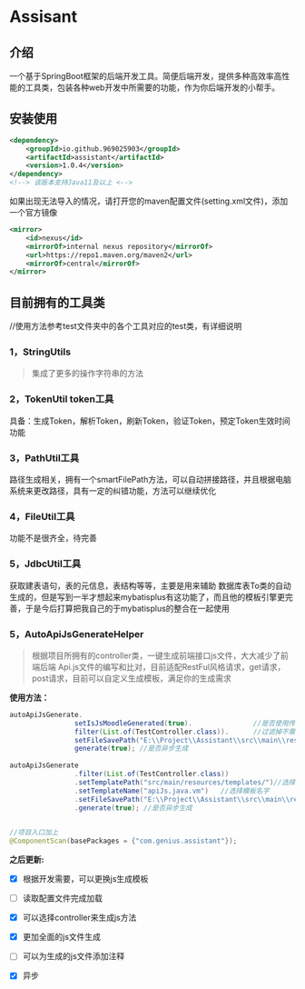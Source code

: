 # Assisant



##  介绍

  一个基于SpringBoot框架的后端开发工具。简便后端开发，提供多种高效率高性能的工具类，包装各种web开发中所需要的功能，作为你后端开发的小帮手。

##  安装使用
```xml
<dependency>
    <groupId>io.github.969025903</groupId>
    <artifactId>assistant</artifactId>
    <version>1.0.4</version>
</dependency>
<!--> 该版本支持Java11及以上 <-->
```
如果出现无法导入的情况，请打开您的maven配置文件(setting.xml文件)，添加一个官方镜像
```xml
<mirror>
    <id>nexus</id>
    <mirrorOf>internal nexus repository</mirrorOf>
    <url>https://repo1.maven.org/maven2</url>
    <mirrorOf>central</mirrorOf>
</mirror>

```
## 目前拥有的工具类
//使用方法参考test文件夹中的各个工具对应的test类，有详细说明
### 1，StringUtils

> 集成了更多的操作字符串的方法

### 2，TokenUtil token工具
具备：生成Token，解析Token，刷新Token，验证Token，预定Token生效时间功能

### 3，PathUtil工具
路径生成相关，拥有一个smartFilePath方法，可以自动拼接路径，并且根据电脑系统来更改路径，具有一定的纠错功能，方法可以继续优化

### 4，FileUtil工具
功能不是很齐全，待完善

### 5，JdbcUtil工具
获取建表语句，表的元信息，表结构等等，主要是用来辅助 数据库表To类的自动生成的，但是写到一半才想起来mybatisplus有这功能了，而且他的模板引擎更完善，于是今后打算把我自己的于mybatisplus的整合在一起使用

### 5，AutoApiJsGenerateHelper

> 根据项目所拥有的controller类，一键生成前端接口js文件，大大减少了前端后端 Api.js文件的编写和比对，目前适配RestFul风格请求，get请求，post请求，目前可以自定义生成模板，满足你的生成需求

**使用方法：**

```java
autoApiJsGenerate.
                setIsJsMoodleGenerated(true).               //是否使用传统Js模板
                filter(List.of(TestController.class)).      //过滤掉不需要生成js文件的controller
                setFileSavePath("E:\\Project\\Assistant\\src\\main\\resources\\js"). //文件保存区域
                generate(true); //是否异步生成
                
autoApiJsGenerate
                .filter(List.of(TestController.class))
                .setTemplatePath("src/main/resources/templates/")//选择模板加载路径
                .setTemplateName("apiJs.java.vm")   //选择模板名字
                .setFileSavePath("E:\\Project\\Assistant\\src\\main\\resources\\js")
                .generate(true); //是否异步生成
                
```

```java
//项目入口加上
@ComponentScan(basePackages = {"com.genius.assistant"});
```

**之后更新:**
- [x] 根据开发需要，可以更换js生成模板
- [ ] 读取配置文件完成加载
- [x] 可以选择controller来生成js方法
- [x] 更加全面的js文件生成
- [ ] 可以为生成的js文件添加注释
- [x] 异步


